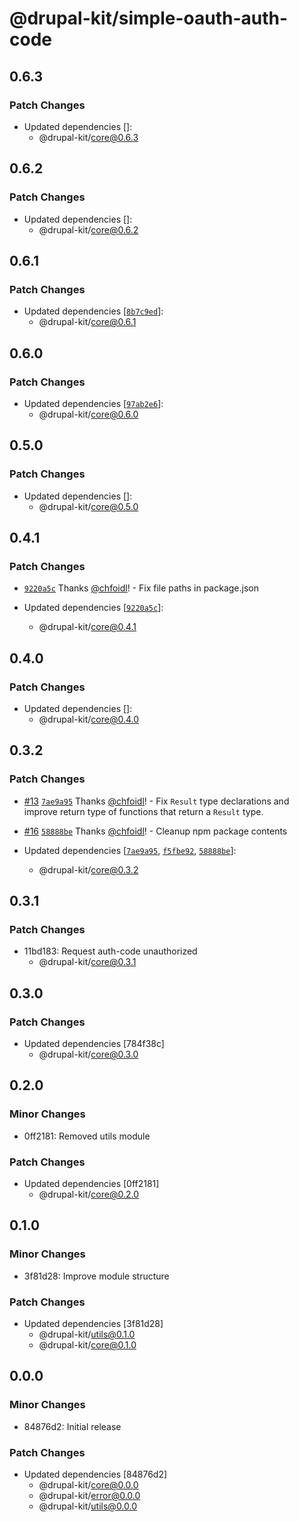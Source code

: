 # @drupal-kit/simple-oauth-auth-code

## 0.6.3

### Patch Changes

- Updated dependencies []:
  - @drupal-kit/core@0.6.3

## 0.6.2

### Patch Changes

- Updated dependencies []:
  - @drupal-kit/core@0.6.2

## 0.6.1

### Patch Changes

- Updated dependencies [[`8b7c9ed`](https://github.com/wunderwerkio/drupal-kit/commit/8b7c9ed168d40ac95b0e8cbf8985bfb357cfe8f6)]:
  - @drupal-kit/core@0.6.1

## 0.6.0

### Patch Changes

- Updated dependencies [[`97ab2e6`](https://github.com/wunderwerkio/drupal-kit/commit/97ab2e681892b67d5452eeabd5bc0d90ec185946)]:
  - @drupal-kit/core@0.6.0

## 0.5.0

### Patch Changes

- Updated dependencies []:
  - @drupal-kit/core@0.5.0

## 0.4.1

### Patch Changes

- [`9220a5c`](https://github.com/wunderwerkio/drupal-kit/commit/9220a5c270a3b23fcf1b12dffc3e4a0b84a60057) Thanks [@chfoidl](https://github.com/chfoidl)! - Fix file paths in package.json

- Updated dependencies [[`9220a5c`](https://github.com/wunderwerkio/drupal-kit/commit/9220a5c270a3b23fcf1b12dffc3e4a0b84a60057)]:
  - @drupal-kit/core@0.4.1

## 0.4.0

### Patch Changes

- Updated dependencies []:
  - @drupal-kit/core@0.4.0

## 0.3.2

### Patch Changes

- [#13](https://github.com/wunderwerkio/drupal-kit/pull/13) [`7ae9a95`](https://github.com/wunderwerkio/drupal-kit/commit/7ae9a95d316184e98a895a3f738ffcfabde5eacd) Thanks [@chfoidl](https://github.com/chfoidl)! - Fix `Result` type declarations and improve return type of functions that return a `Result` type.

- [#16](https://github.com/wunderwerkio/drupal-kit/pull/16) [`58888be`](https://github.com/wunderwerkio/drupal-kit/commit/58888bea19922e1841b7017a5f7d90e33c13578a) Thanks [@chfoidl](https://github.com/chfoidl)! - Cleanup npm package contents

- Updated dependencies [[`7ae9a95`](https://github.com/wunderwerkio/drupal-kit/commit/7ae9a95d316184e98a895a3f738ffcfabde5eacd), [`f5fbe92`](https://github.com/wunderwerkio/drupal-kit/commit/f5fbe92710817d89f24797cea4204d0938bd532d), [`58888be`](https://github.com/wunderwerkio/drupal-kit/commit/58888bea19922e1841b7017a5f7d90e33c13578a)]:
  - @drupal-kit/core@0.3.2

## 0.3.1

### Patch Changes

- 11bd183: Request auth-code unauthorized
  - @drupal-kit/core@0.3.1

## 0.3.0

### Patch Changes

- Updated dependencies [784f38c]
  - @drupal-kit/core@0.3.0

## 0.2.0

### Minor Changes

- 0ff2181: Removed utils module

### Patch Changes

- Updated dependencies [0ff2181]
  - @drupal-kit/core@0.2.0

## 0.1.0

### Minor Changes

- 3f81d28: Improve module structure

### Patch Changes

- Updated dependencies [3f81d28]
  - @drupal-kit/utils@0.1.0
  - @drupal-kit/core@0.1.0

## 0.0.0

### Minor Changes

- 84876d2: Initial release

### Patch Changes

- Updated dependencies [84876d2]
  - @drupal-kit/core@0.0.0
  - @drupal-kit/error@0.0.0
  - @drupal-kit/utils@0.0.0
